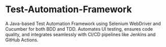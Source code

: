 # Test-Automation-Framework
A Java-based Test Automation Framework using Selenium WebDriver and Cucumber for both BDD and TDD. Automates UI testing, ensures code quality, and integrates seamlessly with CI/CD pipelines like Jenkins and GitHub Actions.
